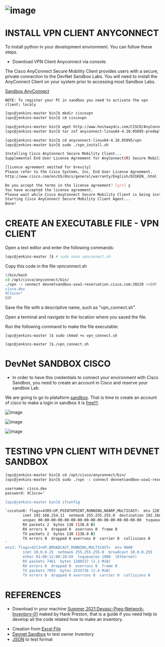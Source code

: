 # ![image](https://user-images.githubusercontent.com/38144008/222942921-38042aa4-ad58-4865-8930-99c1d20f690f.png)

# INSTALL VPN CLIENT ANYCONNECT

To install python in your development environment. You can follow these steps.

+ Download VPN Client Anyconnect via console.

The Cisco AnyConnect Secure Mobility Client provides users with a secure, private connection to the DevNet Sandbox Labs. 
You will need to install the AnyConnect Client on your system prior to accessing most Sandbox Labs.

[Sandbox AnyConnect](https://pubhub.devnetcloud.com/media/sandbox/site/files/anyconnect-win-4.9.04043-predeploy-k9.zip)

`NOTE: To register your PC in sandbox you need to activate the vpn client; localy`

```bash
[opc@jenkins-master bin]$ mkdir ciscovpn
[opc@jenkins-master bin]$ cd ciscovpn

[opc@jenkins-master bin]$ wget http://www.hostwaydcs.com/CISCO/AnyConnect/anyconnect-linux64-4.10.05095-predeploy-k9.tar.gz
[opc@jenkins-master bin]$ tar zxf anyconnect-linux64-4.10.05095-predeploy-k9.tar.gz

[opc@jenkins-master bin]$ cd anyconnect-linux64-4.10.05095/vpn
[opc@jenkins-master bin]$ sudo ./vpn_install.sh

Installing Cisco AnyConnect Secure Mobility Client...
Supplemental End User License Agreement for AnyConnect(R) Secure Mobility Client v4.x and other VPN-related Software

[licence agreement omitted for brevity]
Please refer to the Cisco Systems, Inc. End User License Agreement.
http://www.cisco.com/en/US/docs/general/warranty/English/EU1KEN_.html

Do you accept the terms in the license agreement? [y/n] y
You have accepted the license agreement.
Please wait while Cisco AnyConnect Secure Mobility Client is being installed...
Starting Cisco AnyConnect Secure Mobility Client Agent...
Done!
```

# CREATE AN EXECUTABLE FILE - VPN CLIENT

Open a text editor and enter the following commands:

```bash
[opc@jenkins-master ]$ # sudo nano vpnconnect.sh
```
Copy this code in the file vpnconnect.sh

```bash
!/bin/bash
cd /opt/cisco/anyconnect/bin/
./vpn -s connect devnetsandbox-usw1-reservation.cisco.com:20229 <<EOF
cisco.dev
XC1sco="
EOF
```
Save the file with a descriptive name, such as "vpn_connect.sh".

Open a terminal and navigate to the location where you saved the file.

Run the following command to make the file executable:

`[opc@jenkins-master ]$ sudo chmod +x vpn_connect.sh`

`[opc@jenkins-master ]$./vpn_connect.sh`

# DevNet SANDBOX CISCO

+ In order to have this credentials to connect your environment with Cisco Sandbox, you need to create an account in Cisco and reserve your sandbox Lab.

We are going to go to plataform [sandbox](https://devnetsandbox.cisco.com/RM/Diagram/Index/43964e62-a13c-4929-bde7-a2f68ad6b27c?diagramType=Topology
). That is time to create an account of cisco to make a login in sandbox it is [free!!!](https://id.cisco.com/signin/register).

![image](https://user-images.githubusercontent.com/38144008/222004497-c3c37576-83cb-4067-927b-ad4704e62d0d.png)

![image](https://user-images.githubusercontent.com/38144008/222009619-eea78d14-3f55-4d08-86e4-5b2a424a3a3c.png)

![image](https://user-images.githubusercontent.com/38144008/222930335-ec242a99-c97d-4c11-9178-350c34193a4d.png)

# TESTING VPN CLIENT WITH DEVNET SANDBOX

```bash
[opc@jenkins-master bin]$ cd /opt/cisco/anyconnect/bin/
[opc@jenkins-master bin]$ sudo ./vpn -s connect devnetsandbox-usw1-reseration.cisco.com:2XXX9

username: cisco.dev
password: XC1sco="

[opc@jenkins-master bin]$ ifconfig

`cscotun0: flags=4305<UP,POINTOPOINT,RUNNING,NOARP,MULTICAST>  mtu 1287
        inet 192.168.254.11  netmask 255.255.255.0  destination 192.168.254.11
        unspec 00-00-00-00-00-00-00-00-00-00-00-00-00-00-00-00  txqueuelen 500  (UNSPEC)
        RX packets 2  bytes 138 (138.0 B)
        RX errors 0  dropped 0  overruns 0  frame 0
        TX packets 2  bytes 138 (138.0 B)
        TX errors 0  dropped 0 overruns 0  carrier 0  collisions 0
`
ens3: flags=4213<UP,BROADCAST,RUNNING,MULTICAST>  mtu 9000
        inet 10.0.0.25  netmask 255.255.255.0  broadcast 10.0.0.255
        ether 01:00:12:00:10:XX  txqueuelen 1000  (Ethernet)
        RX packets 7461  bytes 1286537 (1.2 MiB)
        RX errors 0  dropped 0  overruns 0  frame 0
        TX packets 7055  bytes 2535736 (2.4 MiB)
        TX errors 0  dropped 0 overruns 0  carrier 0  collisions 0
```

# REFERENCES

* Download in your machine [Summer 2021 Devasc-Prep-Network-Inventory-01](https://github.com/hpreston/summer2021-devasc-prep-network-inventory-01.git) maked by Hank Preston, that is a guide if you need help to develop all the code related how to make an inventory.
+ Creation from [Excel File](https://pubhub.devnetcloud.com/media/pyats-getting-started/docs/quickstart/manageconnections.html#creation-from-excel-file)
+ [Devnet Sandbox](https://devnetsandbox.cisco.com/RM/Diagram/Index/43964e62-a13c-4929-bde7-a2f68ad6b27c?diagramType=Topology) to test owner Inventory
+ [JSON](https://jsonlint.com/) to test format
